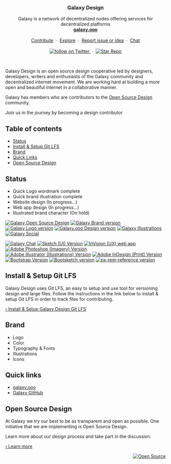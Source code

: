 <p align="center">

  <h3 align="center">Galaxy Design</h3>

  <p align="center">
    Galaxy is a network of decentralized nodes offering services for
    decentralized platforms
    <br/>
    <a href="http://galaxy.ooo"><strong>galaxy.ooo</strong></a>
    <br/>
    <br/>
    <a href="/docs/CONTRIBUTING.md">Contribute</a>
    &nbsp;&middot;&nbsp;
    <a href="https://github.com/galaxypi/">Explore</a>
    &nbsp;&middot;&nbsp;
    <a href="https://github.com/galaxypi/galaxy-growth/issues/new?template=issue-or-idea-report.md">
    Report issue or idea</a>
    &nbsp;&middot;&nbsp;
    <a href="https://discord.gg/36K9nan">Chat</a>
    <br/>
    <br/>
    <a href="https://twitter.com/intent/follow?screen_name=galaxypilab">
      <img src="https://img.shields.io/twitter/url/https/twitter.com/galaxypilab.svg?style=social&label=Follow%20%40galaxypilab&logo=twitter" alt="follow on Twitter">
    </a>
    &nbsp;&middot;&nbsp;
    <a href="https://github.com/galaxypi/galaxy-website/stargazers">
      <img src="https://img.shields.io/github/stars/galaxypi/galaxy-website.svg?style=social&label=Star&maxAge=2592000" alt="Star Repo">
    </a>
  </p>
</p>

<br/>

Galaxy Design is an open source design cooperative led by designers, developers, writers and enthusiasts of the Galaxy community and decentralized internet movement. We are working hard at building a more open and beautiful internet in a collaborative manner.

Galaxy has members who are contributors to the [Open Source Design](https://github.com/opensourcedesign) community.

Join us in the journey by becoming a design contributor

## Table of contents

- [Status](#status)
- [Install & Setup Git LFS](#install--setup-git-lfs)
- [Brand](#brand)
- [Quick Links](#quick-links)
- [Open Source Design](#open-source-design)

## Status

- Quick Logo wordmark complete
- Quick brand illustration complete
- Website design (In progress...)
- Web app design (In progress...)
- Illustrated brand character (On hold)

[![Galaxy Open Source Design](https://img.shields.io/badge/Galaxy-Open_Source_Design-blue.svg?colorA=212121&colorB=007BFF)](/docs/open-source-design.md)
[![Galaxy Brand version](https://img.shields.io/badge/Galaxy_Brand-v0.0.5-pink.svg?colorA=212121&colorB=F700D6)](/brand/)
[![Galaxy Logo version](https://img.shields.io/badge/Galaxy_Logo-v0.1.0-pink.svg?colorA=212121&colorB=F700D6)](/logo/)
[![Galaxy.ooo Design version](https://img.shields.io/badge/Galaxy.ooo_Design-v1.0.8-pink.svg?colorA=212121&colorB=F700D6)](/galaxy.ooo/)
[![Galaxy Illustrations](https://img.shields.io/badge/Galaxy-Illustrations-pink.svg?colorA=212121&colorB=F700D6)](/illustrations/)
[![Galaxy Social](https://img.shields.io/badge/Galaxy-Social-pink.svg?colorA=212121&colorB=F700D6)](/social/)

[![Galaxy Chat](https://img.shields.io/badge/Galaxy_Chat-Discord-purple.svg?colorA=212121&colorB=7289da)](https://discord.gg/36K9nan)
[![Sketch (UI) Version](https://img.shields.io/badge/Sketch_(UI)-v51.2.0-blue.svg?colorA=212121&colorB=007BFF)](https://www.sketchapp.com/)
[![InVision (UX) web app](https://img.shields.io/badge/InVision_(UX)-Web_App-blue.svg?colorA=212121&colorB=007BFF)](https://www.invision.com/)
[![Adobe Photoshop (Imagery) Version](https://img.shields.io/badge/Adobe_Photoshop_(Imagery)-v19.1.6-blue.svg?colorA=212121&colorB=007BFF)](https://www.adobe.com/products/photoshop.html)
[![Adobe Illustrator (Illustrations) Version](https://img.shields.io/badge/Adobe_Illustrator_(Illustrations)-v22.1.0-blue.svg?colorA=212121&colorB=007BFF)](https://www.adobe.com/products/illustrator.html)
[![Adobe InDesign (Print) Version](https://img.shields.io/badge/Adobe_InDesign_(Print)-v13.1.0-blue.svg?colorA=212121&colorB=007BFF)](https://www.adobe.com/products/indesign.html)
[![Bootstrap Version](https://img.shields.io/badge/Bootstrap-v4.1.3-blue.svg?colorA=212121&colorB=007BFF)](http://getbootstrap.com/)
[![Bootsketch version](https://img.shields.io/badge/Bootsketch-v1.4.0-blue.svg?colorA=212121&colorB=007BFF)](https://www.bootsketch.com/)
[![px-rem-reference version](https://img.shields.io/badge/PX--REM_Reference-v1.2.2-blue.svg?colorA=212121&colorB=007BFF)](https://www.npmjs.com/package/px-rem-reference)


## Install & Setup Git LFS

Galaxy Design uses Git LFS, an easy to setup and use tool for versioning design and large files. Follow the instructions in the link below to install & setup Git LFS in order to track files for contributing.

[› Install & Setup Galaxy Design Git LFS](/docs/git-lfs.md)

## Brand
  - Logo
  - Color
  - Typography & Fonts
  - Illustrations
  - Icons

## Quick links
- [galaxy.ooo](http://galaxy.ooo)
- [Galaxy GitHub](https://github.com/galaxypi/)

## Open Source Design

At Galaxy we try our best to be as transparent and open as possible. One initiative that we are implementing is Open Source Design.

Learn more about our design process and take part in the discussion.

[› Learn more](/docs/open-source-design.md)

<div align="right">
  <a href="https://opensource.guide/how-to-contribute/#why-contribute-to-open-source">
    <img src="https://badges.frapsoft.com/os/v3/open-source.png?v=103)](https://github.com/ellerbrock/open-source-badges/" alt="Open Source">
  </a>
</div>
